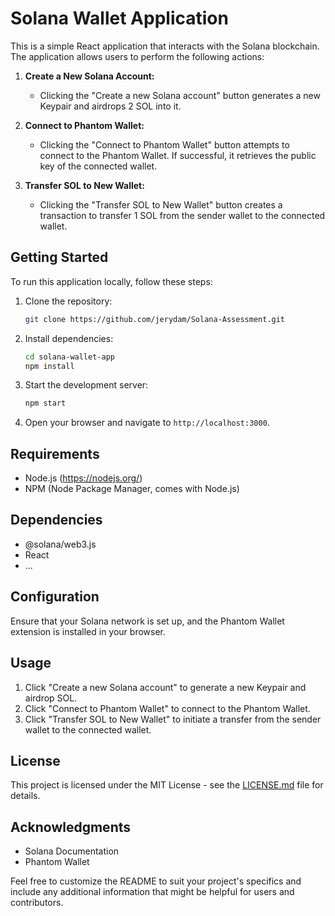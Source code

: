 
# Solana Wallet Application

This is a simple React application that interacts with the Solana blockchain. The application allows users to perform the following actions:

1. **Create a New Solana Account:**
   - Clicking the "Create a new Solana account" button generates a new Keypair and airdrops 2 SOL into it.

2. **Connect to Phantom Wallet:**
   - Clicking the "Connect to Phantom Wallet" button attempts to connect to the Phantom Wallet. If successful, it retrieves the public key of the connected wallet.

3. **Transfer SOL to New Wallet:**
   - Clicking the "Transfer SOL to New Wallet" button creates a transaction to transfer 1 SOL from the sender wallet to the connected wallet.

## Getting Started

To run this application locally, follow these steps:

1. Clone the repository:

   ```bash
   git clone https://github.com/jerydam/Solana-Assessment.git
   ```

2. Install dependencies:

   ```bash
   cd solana-wallet-app
   npm install
   ```

3. Start the development server:

   ```bash
   npm start
   ```

4. Open your browser and navigate to `http://localhost:3000`.

## Requirements

- Node.js (https://nodejs.org/)
- NPM (Node Package Manager, comes with Node.js)

## Dependencies

- @solana/web3.js
- React
- ...

## Configuration

Ensure that your Solana network is set up, and the Phantom Wallet extension is installed in your browser.

## Usage

1. Click "Create a new Solana account" to generate a new Keypair and airdrop SOL.
2. Click "Connect to Phantom Wallet" to connect to the Phantom Wallet.
3. Click "Transfer SOL to New Wallet" to initiate a transfer from the sender wallet to the connected wallet.

## License

This project is licensed under the MIT License - see the [LICENSE.md](LICENSE.md) file for details.

## Acknowledgments

- Solana Documentation
- Phantom Wallet

Feel free to customize the README to suit your project's specifics and include any additional information that might be helpful for users and contributors.